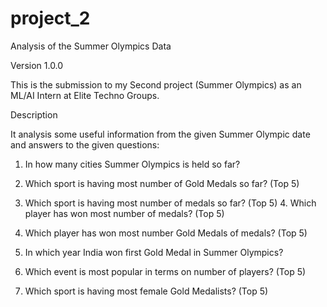 # project_2


Analysis of the Summer Olympics Data

Version 1.0.0

This is the submission to my Second project (Summer Olympics) as an ML/AI Intern at Elite Techno Groups.

Description

It analysis some useful information from the given Summer Olympic date and answers to the given questions:

1. In how many cities Summer Olympics is held so far?

2. Which sport is having most number of Gold Medals so far? (Top 5)

3. Which sport is having most number of medals so far? (Top 5) 4. Which player has won most number of medals? (Top 5)

5. Which player has won most number Gold Medals of medals? (Top 5)

6. In which year India won first Gold Medal in Summer Olympics?

7. Which event is most popular in terms on number of players? (Top 5)

8. Which sport is having most female Gold Medalists? (Top 5)

